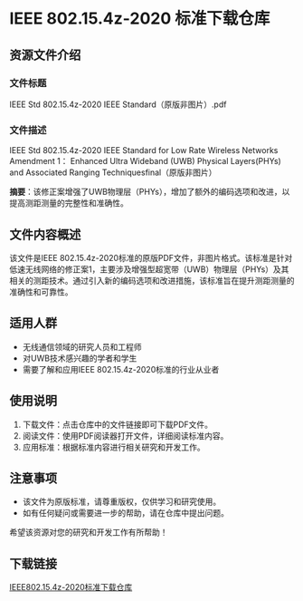 # IEEE 802.15.4z-2020 标准下载仓库

## 资源文件介绍

### 文件标题
IEEE Std 802.15.4z-2020 IEEE Standard（原版非图片）.pdf

### 文件描述
IEEE Std 802.15.4z-2020 IEEE Standard for Low Rate Wireless Networks Amendment 1： Enhanced Ultra Wideband (UWB) Physical Layers(PHYs) and Associated Ranging Techniquesfinal（原版非图片）

**摘要**：该修正案增强了UWB物理层（PHYs），增加了额外的编码选项和改进，以提高测距测量的完整性和准确性。

## 文件内容概述

该文件是IEEE 802.15.4z-2020标准的原版PDF文件，非图片格式。该标准是针对低速无线网络的修正案1，主要涉及增强型超宽带（UWB）物理层（PHYs）及其相关的测距技术。通过引入新的编码选项和改进措施，该标准旨在提升测距测量的准确性和可靠性。

## 适用人群

- 无线通信领域的研究人员和工程师
- 对UWB技术感兴趣的学者和学生
- 需要了解和应用IEEE 802.15.4z-2020标准的行业从业者

## 使用说明

1. 下载文件：点击仓库中的文件链接即可下载PDF文件。
2. 阅读文件：使用PDF阅读器打开文件，详细阅读标准内容。
3. 应用标准：根据标准内容进行相关研究和开发工作。

## 注意事项

- 该文件为原版标准，请尊重版权，仅供学习和研究使用。
- 如有任何疑问或需要进一步的帮助，请在仓库中提出问题。

希望该资源对您的研究和开发工作有所帮助！

## 下载链接

[IEEE802.15.4z-2020标准下载仓库](https://pan.quark.cn/s/b7d365a83c11)
